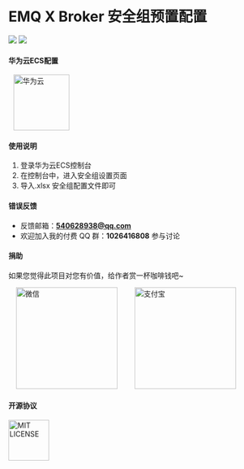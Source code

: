 <!--
 * @Author: Drswith
 * @Date: 2021-03-18 22:34:41
 * @LastEditors: Drswith
 * @LastEditTime: 2021-07-06 09:38:10
 * @FilePath: \emq-x-security-group-setting\config\huawei_cloud\README.md
-->

# EMQ X Broker 安全组预置配置

![](https://img.shields.io/badge/license-MIT-brightgreen.svg)
![](https://img.shields.io/badge/author-HuaQing-1890ff.svg)

#### 华为云ECS配置

<a href="https://www.huaweicloud.com/product/ecs.html">
  <img src="https://images.gitee.com/uploads/images/2021/0320/230223_918bc10b_1777698.png" width='110px' hspace="10" alt="华为云"/>
</a>

#### 使用说明

1.  登录华为云ECS控制台
2.  在控制台中，进入安全组设置页面
3.  导入.xlsx 安全组配置文件即可

#### 错误反馈

- 反馈邮箱：**540628938@qq.com**
- 欢迎加入我的付费 QQ 群：**1026416808** 参与讨论

#### 捐助

如果您觉得此项目对您有价值，给作者赏一杯咖啡钱吧~

<img src="https://images.gitee.com/uploads/images/2020/1029/190037_de6da034_1777698.jpeg" width='200px' hspace="15" alt="微信"/> 
<img src="https://images.gitee.com/uploads/images/2020/1029/190024_fbef1306_1777698.jpeg" width='200px' hspace="15" alt="支付宝"/>

#### 开源协议

<img src="https://images.gitee.com/uploads/images/2021/0319/000308_842e887d_1777698.png" width='80px' alt="MIT LICENSE"/>
